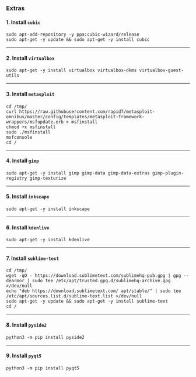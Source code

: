 ### Extras

#### 1. Install `cubic`

```shell
sudo apt-add-repository -y ppa:cubic-wizard/release
sudo apt-get -y update && sudo apt-get -y install cubic
```

* * *

#### 2. Install `virtualbox`

```shell
sudo apt-get -y install virtualbox virtualbox-dkms virtualbox-guest-utils
```

* * *

#### 3. Install `metasploit`

```shell
cd /tmp/
curl https://raw.githubusercontent.com/rapid7/metasploit-omnibus/master/config/templates/metasploit-framework-wrappers/msfupdate.erb > msfinstall
chmod +x msfinstall
sudo ./msfinstall
msfconsole
cd /
```

* * *

#### 4. Install `gimp`

```shell
sudo apt-get -y install gimp gimp-data gimp-data-extras gimp-plugin-registry gimp-texturize
```

* * *

#### 5. Install `inkscape`

```shell
sudo apt-get -y install inkscape
```

* * *

#### 6. Install `kdenlive`

```shell
sudo apt-get -y install kdenlive
```

* * *

#### 7. Install `sublime-text`

```shell
cd /tmp/
wget -qO - https://download.sublimetext.com/sublimehq-pub.gpg | gpg --dearmor | sudo tee /etc/apt/trusted.gpg.d/sublimehq-archive.gpg >/dev/null
echo "deb https://download.sublimetext.com/ apt/stable/" | sudo tee /etc/apt/sources.list.d/sublime-text.list >/dev/null
sudo apt-get -y update && sudo apt-get -y install sublime-text
cd /
```

* * *

#### 8. Install `pyside2`

```shell
python3 -m pip install pyside2
```

* * *

#### 9. Install `pyqt5`

```shell
python3 -m pip install pyqt5
```
